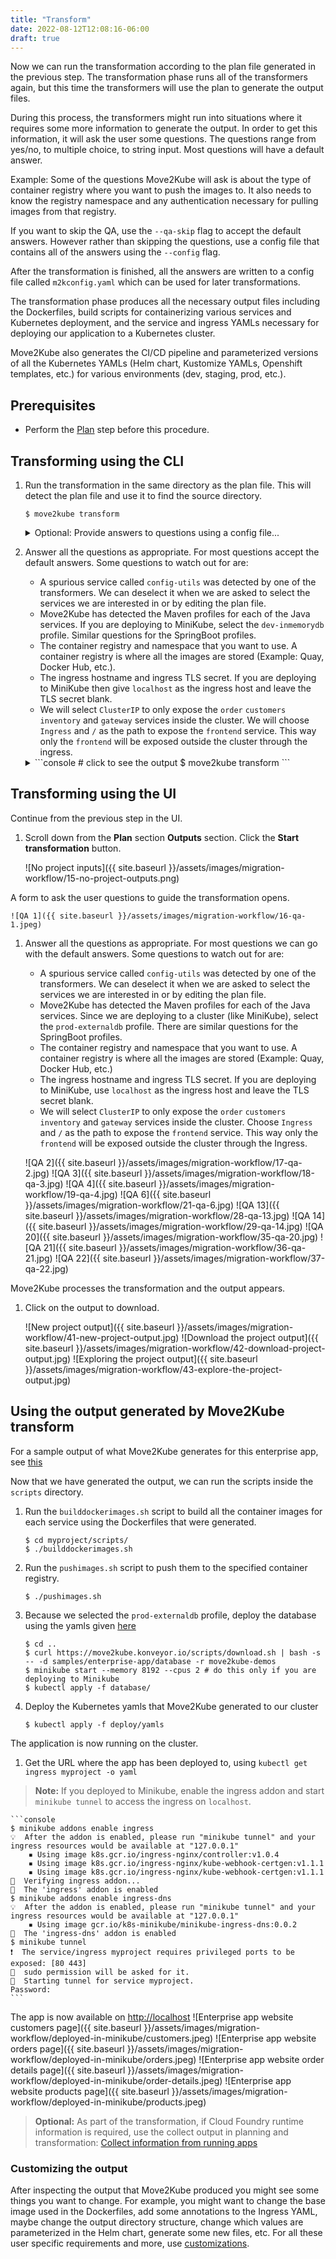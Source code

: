 ```yaml
---
title: "Transform"
date: 2022-08-12T12:08:16-06:00
draft: true
---
```


Now we can run the transformation according to the plan file generated in the previous step. The transformation phase runs all of the transformers again, but this time the transformers will use the plan to generate the output files.

During this process, the transformers might run into situations where it requires some more information to generate the output. In order to get this information, it will ask the user some questions. The questions range from yes/no, to multiple choice, to string input. Most questions will have a default answer.

Example: Some of the questions Move2Kube will ask is about the type of container registry where you want to push the images to. It also needs to know the registry namespace and any authentication necessary for pulling images from that registry.

If you want to skip the QA, use the `--qa-skip` flag to accept the default answers. However rather than skipping the questions, use a config file that contains all of the answers using the `--config` flag.

After the transformation is finished, all the answers are written to a config file called `m2kconfig.yaml` which can be used for later transformations.

The transformation phase produces all the necessary output files including the Dockerfiles, build scripts for containerizing various services and Kubernetes deployment, and the service and ingress YAMLs necessary for deploying our application to a Kubernetes cluster.

Move2Kube also generates the CI/CD pipeline and parameterized versions of all the Kubernetes YAMLs (Helm chart, Kustomize YAMLs, Openshift templates, etc.) for various environments (dev, staging, prod, etc.).

## Prerequisites

* Perform the [Plan](/tutorials/migration-workflow/plan) step before this procedure.

## Transforming using the CLI

1. Run the transformation in the same directory as the plan file. This will detect the plan file and use it to find the source directory.
    ```
    $ move2kube transform
    ```

    <details markdown="block">
    <summary markdown="block">
        Optional: Provide answers to questions using a config file...
    </summary>
    If you want to avoid the question answers during transformation, you can use this [config file](https://github.com/konveyor/move2kube-demos/blob/main/samples/enterprise-app/config/m2kconfig.yaml)
    ```
    $ move2kube transform --config m2kconfig.yaml
    ```
    </details>

1. Answer all the questions as appropriate. For most questions accept the default answers. Some questions to watch out for are:
    - A spurious service called `config-utils` was detected by one of the transformers. We can deselect it when we are asked to select the services we are interested in or by editing the plan file.
    - Move2Kube has detected the Maven profiles for each of the Java services. If you are deploying to MiniKube, select the `dev-inmemorydb` profile. Similar questions for the SpringBoot profiles.
    - The container registry and namespace that you want to use. A container registry is where all the images are stored (Example: Quay, Docker Hub, etc.).
    - The ingress hostname and ingress TLS secret. If you are deploying to MiniKube then give `localhost` as the ingress host and leave the TLS secret blank.
    - We will select `ClusterIP` to only expose the `order` `customers` `inventory` and `gateway` services inside the cluster. We will choose `Ingress` and `/` as the path to expose the `frontend` service. This way only the `frontend` will be exposed outside the cluster through the ingress.

    <details markdown="block">
    <summary markdown="block">
    ```console
    # click to see the output
    $ move2kube transform
    ```
    </summary>
    ```console
    INFO[0000] Detected a plan file at path /Users/user/Desktop/tutorial/m2k.plan. Will transform using this plan.
    INFO[0000] Starting Plan Transformation                 
    ? Select all transformer types that you are interested in:
    ID: move2kube.transformers.types
    Hints:
    [Services that don't support any of the transformer types you are interested in will be ignored.]
     Buildconfig, CloudFoundry, ClusterSelector, ComposeAnalyser, ComposeGenerator, ContainerImagesPushScriptGenerator, DockerfileDetector, DockerfileImageBuildScript, DockerfileParser, DotNetCore-Dockerfile,    EarAnalyser, EarRouter, Golang-Dockerfile, Gradle, Jar, Jboss, Knative, Kubernetes, KubernetesVersionChanger, Liberty, Maven, Nodejs-Dockerfile, PHP-Dockerfile, Parameterizer, Python-Dockerfile, ReadMeGenerator,    Ruby-Dockerfile, Rust-Dockerfile, Tekton, Tomcat, WarAnalyser, WarRouter, WinConsoleApp-Dockerfile, WinSLWebApp-Dockerfile, WinWebApp-Dockerfile, ZuulAnalyser
    ? Select all services that are needed:
    ID: move2kube.services.[].enable
    Hints:
    [The services unselected here will be ignored.]
     customers, frontend, gateway, inventory, orders
    INFO[0005] Iteration 1                                  
    INFO[0005] Iteration 2 - 5 artifacts to process         
    INFO[0005] Transformer CloudFoundry processing 3 artifacts
    INFO[0005] Transformer CloudFoundry Done                
    INFO[0005] Transformer Maven processing 2 artifacts     
    ? Choose the Maven profile to be used for the service customers
    ID: move2kube.services.customers.activemavenprofiles
    Hints:
    [Selected Maven profiles will be used for setting configuration for the service customers]
     prod-externaldb
    ? Choose Springboot profiles to be used for the service customers
    ID: move2kube.services.customers.activespringbootprofiles
    Hints:
    [Selected Springboot profiles will be used for setting configuration for the service customers]
     prod-externaldb
    ? Choose the Maven profile to be used for the service inventory
    ID: move2kube.services.inventory.activemavenprofiles
    Hints:
    [Selected Maven profiles will be used for setting configuration for the service inventory]
     prod-externaldb
    ? Choose Springboot profiles to be used for the service inventory
    ID: move2kube.services.inventory.activespringbootprofiles
    Hints:
    [Selected Springboot profiles will be used for setting configuration for the service inventory]
     prod-externaldb
    ? Select port to be exposed for the service inventory :
    ID: move2kube.services.inventory.port
    Hints:
    [Select Other if you want to expose the service inventory to some other port]
     8080
    INFO[0010] Transformer WarRouter processing 2 artifacts
    ? Select the transformer to use for service customers
    ID: move2kube.services.customers.wartransformer
     Tomcat
    INFO[0012] Transformer WarRouter Done                   
    INFO[0012] Transformer Maven Done                       
    INFO[0012] Created 2 pathMappings and 6 artifacts. Total Path Mappings : 2. Total Artifacts : 5.
    INFO[0012] Iteration 3 - 6 artifacts to process         
    INFO[0012] Transformer Jar processing 1 artifacts       
    INFO[0012] Transformer Jar Done                         
    INFO[0012] Transformer Maven processing 2 artifacts     
    ? Choose the Maven profile to be used for the service gateway
    ID: move2kube.services.gateway.activemavenprofiles
    Hints:
    [Selected Maven profiles will be used for setting configuration for the service gateway]
     prod
    ? Choose Springboot profiles to be used for the service gateway
    ID: move2kube.services.gateway.activespringbootprofiles
    Hints:
    [Selected Springboot profiles will be used for setting configuration for the service gateway]
     prod
    ? Select port to be exposed for the service gateway :
    ID: move2kube.services.gateway.port
    Hints:
    [Select Other if you want to expose the service gateway to some other port]
     8080
    ? Choose the Maven profile to be used for the service orders
    ID: move2kube.services.orders.activemavenprofiles
    Hints:
    [Selected Maven profiles will be used for setting configuration for the service orders]
     prod-externaldb
    ? Choose Springboot profiles to be used for the service orders
    ID: move2kube.services.orders.activespringbootprofiles
    Hints:
    [Selected Springboot profiles will be used for setting configuration for the service orders]
     prod-externaldb
    ? Select port to be exposed for the service orders :
    ID: move2kube.services.orders.port
    Hints:
    [Select Other if you want to expose the service orders to some other port]
     8080
    INFO[0018] Transformer Maven Done                       
    INFO[0018] Transformer Nodejs-Dockerfile processing 1 artifacts
    ? Enter the port to be exposed for the service frontend:
    ID: move2kube.services.frontend.port
    Hints:
    [The service frontend will be exposed to the specified port]
     8080
    INFO[0021] Transformer Nodejs-Dockerfile Done           
    INFO[0021] Transformer Tomcat processing 2 artifacts    
    INFO[0021] Transformer Tomcat Done                      
    INFO[0021] Created 10 pathMappings and 10 artifacts. Total Path Mappings : 12. Total Artifacts : 11.
    INFO[0021] Iteration 4 - 10 artifacts to process        
    INFO[0021] Transformer DockerfileImageBuildScript processing 4 artifacts
    ? Select the container runtime to use :
    ID: move2kube.containerruntime
    Hints:
    [The container runtime selected will be used in the scripts]
     docker
    INFO[0022] Transformer DockerfileImageBuildScript Done  
    INFO[0022] Transformer DockerfileParser processing 4 artifacts
    INFO[0022] Transformer ZuulAnalyser processing 2 artifacts
    INFO[0022] Transformer ZuulAnalyser Done                
    INFO[0022] Transformer DockerfileParser Done            
    INFO[0022] Transformer Jar processing 2 artifacts       
    INFO[0022] Transformer Jar Done                         
    INFO[0022] Created 5 pathMappings and 10 artifacts. Total Path Mappings : 17. Total Artifacts : 21.
    INFO[0022] Iteration 5 - 10 artifacts to process        
    INFO[0022] Transformer ClusterSelector processing 2 artifacts
    ? Choose the cluster type:
    ID: move2kube.target.clustertype
    Hints:
    [Choose the cluster type you would like to target]
     Kubernetes
    INFO[0024] Transformer ClusterSelector Done             
    INFO[0024] Transformer Buildconfig processing 2 artifacts
    ? What kind of service/ingress to create for inventory's 8080 port?
    ID: move2kube.services."inventory"."8080".servicetype
    Hints:
    [Choose Ingress if you want a ingress/route resource to be created]
     ClusterIP
    ? What kind of service/ingress to create for frontend's 8080 port?
    ID: move2kube.services."frontend"."8080".servicetype
    Hints:
    [Choose Ingress if you want a ingress/route resource to be created]
     Ingress
    ? Specify the ingress path to expose frontend's 8080 port?
    ID: move2kube.services."frontend"."8080".urlpath
    Hints:
    [Leave out leading / to use first part as subdomain]
     /
    ? What kind of service/ingress to create for customers's 8080 port?
    ID: move2kube.services."customers"."8080".servicetype
    Hints:
    [Choose Ingress if you want a ingress/route resource to be created]
     ClusterIP
    ? Provide the minimum number of replicas each service should have
    ID: move2kube.minreplicas
    Hints:
    [If the value is 0 pods won't be started by default]
     2
    ? Enter the URL of the image registry :
    ID: move2kube.target.imageregistry.url
    Hints:
    [You can always change it later by changing the yamls.]
     quay.io
    ? Enter the namespace where the new images should be pushed :
    ID: move2kube.target.imageregistry.namespace
    Hints:
    [Ex : myproject]
     move2kube
    ? [quay.io] What type of container registry login do you want to use?
    ID: move2kube.target.imageregistry.logintype
    Hints:
    [Docker login from config mode, will use the default config from your local machine.]
     No authentication
    INFO[0051] Transformer Buildconfig Done                 
    INFO[0051] Transformer ComposeGenerator processing 2 artifacts
    INFO[0051] Transformer ComposeGenerator Done            
    INFO[0051] Transformer ContainerImagesPushScriptGenerator processing 2 artifacts
    INFO[0051] Transformer ContainerImagesPushScriptGenerator Done
    INFO[0051] Transformer DockerfileImageBuildScript processing 3 artifacts
    INFO[0051] Transformer DockerfileImageBuildScript Done  
    INFO[0051] Transformer DockerfileParser processing 2 artifacts
    INFO[0051] Transformer ZuulAnalyser processing 2 artifacts
    INFO[0051] Transformer ZuulAnalyser Done                
    INFO[0051] Transformer DockerfileParser Done            
    INFO[0051] Transformer ClusterSelector processing 2 artifacts
    INFO[0051] Transformer ClusterSelector Done             
    INFO[0051] Transformer Knative processing 2 artifacts   
    INFO[0051] Transformer Knative Done                     
    INFO[0051] Transformer ClusterSelector processing 2 artifacts
    INFO[0051] Transformer ClusterSelector Done             
    INFO[0051] Transformer Kubernetes processing 2 artifacts
    ? Provide the ingress host domain
    ID: move2kube.target.ingress.host
    Hints:
    [Ingress host domain is part of service URL]
     localhost
    ? Provide the TLS secret for ingress
    ID: move2kube.target.ingress.tls
    Hints:
    [Leave empty to use http]

    INFO[0058] Transformer Kubernetes Done                  
    INFO[0058] Transformer ClusterSelector processing 2 artifacts
    INFO[0058] Transformer ClusterSelector Done             
    INFO[0058] Transformer Tekton processing 2 artifacts    
    INFO[0059] Transformer Tekton Done                      
    INFO[0059] Created 32 pathMappings and 15 artifacts. Total Path Mappings : 49. Total Artifacts : 31.
    INFO[0059] Iteration 6 - 15 artifacts to process        
    INFO[0059] Transformer ClusterSelector processing 2 artifacts
    INFO[0059] Transformer ClusterSelector Done             
    INFO[0059] Transformer Buildconfig processing 2 artifacts
    ? What kind of service/ingress to create for orders's 8080 port?
    ID: move2kube.services."orders"."8080".servicetype
    Hints:
    [Choose Ingress if you want a ingress/route resource to be created]
     ClusterIP
    ? What kind of service/ingress to create for gateway's 8080 port?
    ID: move2kube.services."gateway"."8080".servicetype
    Hints:
    [Choose Ingress if you want a ingress/route resource to be created]
     ClusterIP
    INFO[0066] Transformer Buildconfig Done                 
    INFO[0066] Transformer ComposeGenerator processing 2 artifacts
    INFO[0066] Transformer ComposeGenerator Done            
    INFO[0066] Transformer ContainerImagesPushScriptGenerator processing 2 artifacts
    INFO[0066] Transformer ContainerImagesPushScriptGenerator Done
    INFO[0066] Transformer ClusterSelector processing 2 artifacts
    INFO[0067] Transformer ClusterSelector Done             
    INFO[0067] Transformer Knative processing 2 artifacts   
    INFO[0067] Transformer Knative Done                     
    INFO[0067] Transformer ClusterSelector processing 2 artifacts
    INFO[0067] Transformer ClusterSelector Done             
    INFO[0067] Transformer Kubernetes processing 2 artifacts
    INFO[0067] Transformer Kubernetes Done                  
    INFO[0067] Transformer Parameterizer processing 4 artifacts
    INFO[0067] Transformer Parameterizer Done               
    INFO[0067] Transformer ReadMeGenerator processing 5 artifacts
    INFO[0067] Transformer ReadMeGenerator Done             
    INFO[0067] Transformer ClusterSelector processing 2 artifacts
    INFO[0067] Transformer ClusterSelector Done             
    INFO[0067] Transformer Tekton processing 2 artifacts    
    INFO[0068] Transformer Tekton Done                      
    INFO[0068] Created 52 pathMappings and 7 artifacts. Total Path Mappings : 101. Total Artifacts : 46.
    INFO[0068] Iteration 7 - 7 artifacts to process         
    INFO[0068] Transformer Parameterizer processing 4 artifacts
    INFO[0068] Transformer Parameterizer Done               
    INFO[0068] Transformer ReadMeGenerator processing 5 artifacts
    INFO[0068] Transformer ReadMeGenerator Done             
    INFO[0069] Plan Transformation done                     
    INFO[0069] Transformed target artifacts can be found at [/Users/user/Desktop/tutorial/myproject].
    ```
    </details>

## Transforming using the UI
Continue from the previous step in the UI.

1. Scroll down from the **Plan** section **Outputs** section. Click the **Start transformation** button.

    ![No project inputs]({{ site.baseurl }}/assets/images/migration-workflow/15-no-project-outputs.png)

A form to ask the user questions to guide the transformation opens.

    ![QA 1]({{ site.baseurl }}/assets/images/migration-workflow/16-qa-1.jpeg)

1. Answer all the questions as appropriate. For most questions we can go with the default answers. Some questions to watch out for are:
    - A spurious service called `config-utils` was detected by one of the transformers. We can deselect it when we are asked to select the services we are interested in or by editing the plan file.
    - Move2Kube has detected the Maven profiles for each of the Java services. Since we are deploying to a cluster (like MiniKube), select the `prod-externaldb` profile. There are similar questions for the SpringBoot profiles.
    - The container registry and namespace that you want to use. A container registry is where all the images are stored (Example: Quay, Docker Hub, etc.)
    - The ingress hostname and ingress TLS secret. If you are deploying to MiniKube, use `localhost` as the ingress host and leave the TLS secret blank.
    - We will select `ClusterIP` to only expose the `order` `customers` `inventory` and `gateway` services inside the cluster. Choose `Ingress` and `/` as the path to expose the `frontend` service. This way only the `frontend` will be exposed outside the cluster through the Ingress.

    ![QA 2]({{ site.baseurl }}/assets/images/migration-workflow/17-qa-2.jpg)
    ![QA 3]({{ site.baseurl }}/assets/images/migration-workflow/18-qa-3.jpg)
    ![QA 4]({{ site.baseurl }}/assets/images/migration-workflow/19-qa-4.jpg)
    ![QA 6]({{ site.baseurl }}/assets/images/migration-workflow/21-qa-6.jpg)
    ![QA 13]({{ site.baseurl }}/assets/images/migration-workflow/28-qa-13.jpg)
    ![QA 14]({{ site.baseurl }}/assets/images/migration-workflow/29-qa-14.jpg)
    ![QA 20]({{ site.baseurl }}/assets/images/migration-workflow/35-qa-20.jpg)
    ![QA 21]({{ site.baseurl }}/assets/images/migration-workflow/36-qa-21.jpg)
    ![QA 22]({{ site.baseurl }}/assets/images/migration-workflow/37-qa-22.jpg)

Move2Kube processes the transformation and the output appears.

1. Click on the output to download.

    ![New project output]({{ site.baseurl }}/assets/images/migration-workflow/41-new-project-output.jpg)
    ![Download the project output]({{ site.baseurl }}/assets/images/migration-workflow/42-download-project-output.jpg)
    ![Exploring the project output]({{ site.baseurl }}/assets/images/migration-workflow/43-explore-the-project-output.jpg)

## Using the output generated by Move2Kube transform

For a sample output of what Move2Kube generates for this enterprise app, see [this](https://github.com/konveyor/move2kube-demos/tree/main/samples/enterprise-app/output)

Now that we have generated the output, we can run the scripts inside the `scripts` directory.

1. Run the `builddockerimages.sh` script to build all the container images for each service using the Dockerfiles that were generated.
    ```
    $ cd myproject/scripts/
    $ ./builddockerimages.sh
    ```
1. Run the `pushimages.sh` script to push them to the specified container registry.
    ```
    $ ./pushimages.sh
    ```
1. Because we selected the `prod-externaldb` profile, deploy the database using the yamls given [here](https://github.com/konveyor/move2kube-demos/tree/main/samples/enterprise-app/database)
    ```
    $ cd ..
    $ curl https://move2kube.konveyor.io/scripts/download.sh | bash -s -- -d samples/enterprise-app/database -r move2kube-demos
    $ minikube start --memory 8192 --cpus 2 # do this only if you are deploying to Minikube
    $ kubectl apply -f database/
    ```
1. Deploy the Kubernetes yamls that Move2Kube generated to our cluster
    ```
    $ kubectl apply -f deploy/yamls
    ```
The application is now running on the cluster.

1. Get the URL where the app has been deployed to, using `kubectl get ingress myproject -o yaml`  

> **Note:** If you deployed to Minikube, enable the ingress addon and start `minikube tunnel` to access the ingress on `localhost`.

    ```console
    $ minikube addons enable ingress
    💡  After the addon is enabled, please run "minikube tunnel" and your ingress resources would be available at "127.0.0.1"
        ▪ Using image k8s.gcr.io/ingress-nginx/controller:v1.0.4
        ▪ Using image k8s.gcr.io/ingress-nginx/kube-webhook-certgen:v1.1.1
        ▪ Using image k8s.gcr.io/ingress-nginx/kube-webhook-certgen:v1.1.1
    🔎  Verifying ingress addon...
    🌟  The 'ingress' addon is enabled
    $ minikube addons enable ingress-dns
    💡  After the addon is enabled, please run "minikube tunnel" and your ingress resources would be available at "127.0.0.1"
        ▪ Using image gcr.io/k8s-minikube/minikube-ingress-dns:0.0.2
    🌟  The 'ingress-dns' addon is enabled
    $ minikube tunnel
    ❗  The service/ingress myproject requires privileged ports to be exposed: [80 443]
    🔑  sudo permission will be asked for it.
    🏃  Starting tunnel for service myproject.
    Password:
    ```
The app is now available on [http://localhost](http://localhost)
    ![Enterprise app website customers page]({{ site.baseurl }}/assets/images/migration-workflow/deployed-in-minikube/customers.jpeg)
    ![Enterprise app website orders page]({{ site.baseurl }}/assets/images/migration-workflow/deployed-in-minikube/orders.jpeg)
    ![Enterprise app website order details page]({{ site.baseurl }}/assets/images/migration-workflow/deployed-in-minikube/order-details.jpeg)
    ![Enterprise app website products page]({{ site.baseurl }}/assets/images/migration-workflow/deployed-in-minikube/products.jpeg)

> **Optional:** As part of the transformation, if Cloud Foundry runtime information is required, use the collect output in planning and transformation: [Collect information from running apps](/tutorials/migration-workflow/collect)

### Customizing the output

After inspecting the output that Move2Kube produced you might see some things you want to change. For example, you might want to change the base image used in the Dockerfiles, add some annotations to the Ingress YAML, maybe change the output directory structure, change which values are parameterized in the Helm chart, generate some new files, etc. For all these user specific requirements and more, use [customizations](/tutorials/customizing-the-output).
